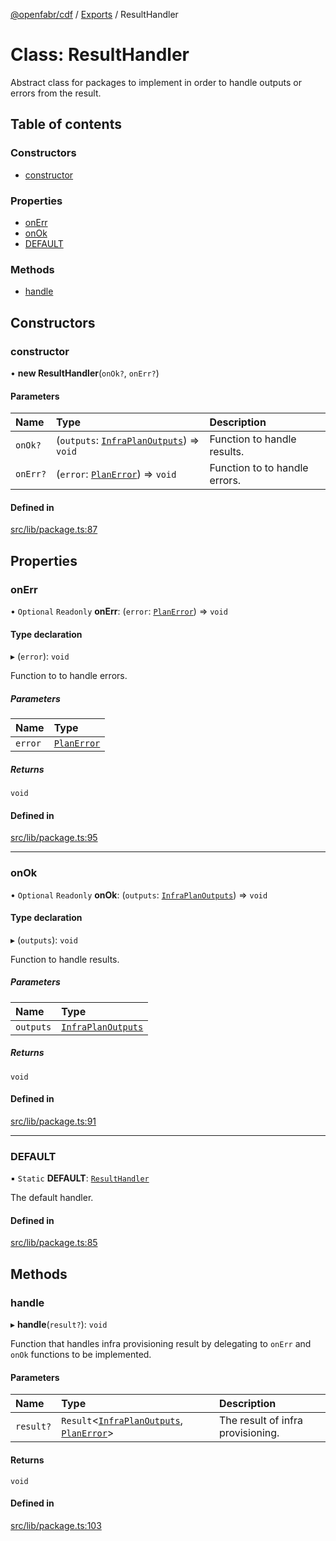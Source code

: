 [@openfabr/cdf](../README.md) / [Exports](../modules.md) / ResultHandler

# Class: ResultHandler

Abstract class for packages to implement in order to handle outputs or errors from the result.

## Table of contents

### Constructors

- [constructor](ResultHandler.md#constructor)

### Properties

- [onErr](ResultHandler.md#onerr)
- [onOk](ResultHandler.md#onok)
- [DEFAULT](ResultHandler.md#default)

### Methods

- [handle](ResultHandler.md#handle)

## Constructors

### constructor

• **new ResultHandler**(`onOk?`, `onErr?`)

#### Parameters

| Name | Type | Description |
| :------ | :------ | :------ |
| `onOk?` | (`outputs`: [`InfraPlanOutputs`](../modules.md#infraplanoutputs)) => `void` | Function to handle results. |
| `onErr?` | (`error`: [`PlanError`](../interfaces/PlanError.md)) => `void` | Function to to handle errors. |

#### Defined in

[src/lib/package.ts:87](https://github.com/openfabr/cdf/blob/8dc07b3/core/typescript/src/lib/package.ts#L87)

## Properties

### onErr

• `Optional` `Readonly` **onErr**: (`error`: [`PlanError`](../interfaces/PlanError.md)) => `void`

#### Type declaration

▸ (`error`): `void`

Function to to handle errors.

##### Parameters

| Name | Type |
| :------ | :------ |
| `error` | [`PlanError`](../interfaces/PlanError.md) |

##### Returns

`void`

#### Defined in

[src/lib/package.ts:95](https://github.com/openfabr/cdf/blob/8dc07b3/core/typescript/src/lib/package.ts#L95)

___

### onOk

• `Optional` `Readonly` **onOk**: (`outputs`: [`InfraPlanOutputs`](../modules.md#infraplanoutputs)) => `void`

#### Type declaration

▸ (`outputs`): `void`

Function to handle results.

##### Parameters

| Name | Type |
| :------ | :------ |
| `outputs` | [`InfraPlanOutputs`](../modules.md#infraplanoutputs) |

##### Returns

`void`

#### Defined in

[src/lib/package.ts:91](https://github.com/openfabr/cdf/blob/8dc07b3/core/typescript/src/lib/package.ts#L91)

___

### DEFAULT

▪ `Static` **DEFAULT**: [`ResultHandler`](ResultHandler.md)

The default handler.

#### Defined in

[src/lib/package.ts:85](https://github.com/openfabr/cdf/blob/8dc07b3/core/typescript/src/lib/package.ts#L85)

## Methods

### handle

▸ **handle**(`result?`): `void`

Function that handles infra provisioning result by delegating to `onErr` and `onOk` functions to be implemented.

#### Parameters

| Name | Type | Description |
| :------ | :------ | :------ |
| `result?` | `Result`<[`InfraPlanOutputs`](../modules.md#infraplanoutputs), [`PlanError`](../interfaces/PlanError.md)\> | The result of infra provisioning. |

#### Returns

`void`

#### Defined in

[src/lib/package.ts:103](https://github.com/openfabr/cdf/blob/8dc07b3/core/typescript/src/lib/package.ts#L103)
